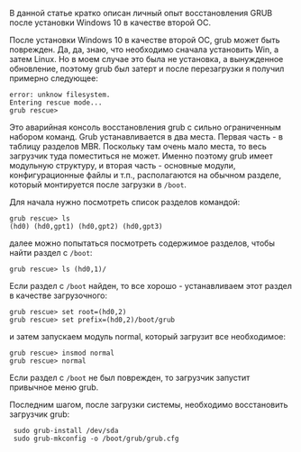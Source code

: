 В данной статье кратко описан личный опыт восстановления GRUB после установки Windows 10 в качестве второй ОС.

После установки Windows 10 в качестве второй ОС, grub может быть поврежден. Да, да, знаю, что необходимо сначала установить Win, а затем Linux. Но в моем случае это была не установка, а вынужденное обновление, поэтому grub был затерт и после перезагрузки я получил примерно следующее:

```
error: unknow filesystem.
Entering rescue mode...
grub rescue>
```

Это аварийная консоль восстановления grub с сильно ограниченным набором команд. Grub устанавливается в два места. Первая часть - в таблицу разделов MBR. Поскольку там очень мало места, то весь загрузчик туда поместиться не может. Именно поэтому grub имеет модульную структуру, и вторая часть - основные модули, конфигурационные файлы и т.п., располагаются на обычном разделе, который монтируется после загрузки в `/boot`.

Для начала нужно посмотреть список разделов командой: 

```
grub rescue> ls
(hd0) (hd0,gpt1) (hd0,gpt2) (hd0,gpt3) 
```

далее можно попытаться посмотреть содержимое разделов, чтобы найти раздел с `/boot`:

```
grub rescue> ls (hd0,1)/
```

Если раздел с `/boot` найден, то все хорошо - устанавливаем этот раздел в качестве загрузочного:

```
grub rescue> set root=(hd0,2)
grub rescue> set prefix=(hd0,2)/boot/grub
```

и затем запускаем модуль normal, который загрузит все необходимое:

```
grub rescue> insmod normal
grub rescue> normal
```

Если раздел с `/boot` не был поврежден, то загрузчик запустит привычное меню grub. 

Последним шагом, после загрузки системы, необходимо восстановить загрузчик grub:

```
 sudo grub-install /dev/sda
 sudo grub-mkconfig -o /boot/grub/grub.cfg
```
